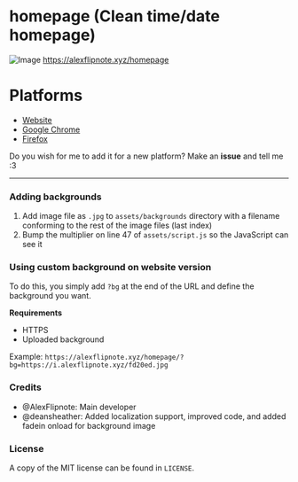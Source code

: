 # homepage (Clean time/date homepage)
![Image](https://i.alexflipnote.xyz/c6cec3.png)
https://alexflipnote.xyz/homepage<br>

# Platforms
- [Website](https://alexflipnote.xyz/homepage)
- [Google Chrome](https://chrome.google.com/webstore/detail/alexflipnotehomepage/apilabeffmpplallenlcommnigaafgfb)
- [Firefox](https://addons.mozilla.org/addon/alexflipnote-homepage/)

Do you wish for me to add it for a new platform? Make an **issue** and tell me :3

---

### Adding backgrounds
1. Add image file as `.jpg` to `assets/backgrounds` directory with a filename
   conforming to the rest of the image files (last index)
2. Bump the multiplier on line 47 of `assets/script.js` so the JavaScript can
   see it

### Using custom background on website version
To do this, you simply add `?bg` at the end of the URL and define
the background you want.

**Requirements**
- HTTPS
- Uploaded background

Example:
`https://alexflipnote.xyz/homepage/?bg=https://i.alexflipnote.xyz/fd20ed.jpg`

### Credits
- @AlexFlipnote: Main developer
- @deansheather: Added localization support, improved code, and added fadein
  onload for background image

### License
A copy of the MIT license can be found in `LICENSE`.
